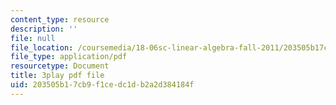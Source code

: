 ```yaml
---
content_type: resource
description: ''
file: null
file_location: /coursemedia/18-06sc-linear-algebra-fall-2011/203505b17cb9f1cedc1db2a2d384184f_0oBJN8F616U.pdf
file_type: application/pdf
resourcetype: Document
title: 3play pdf file
uid: 203505b1-7cb9-f1ce-dc1d-b2a2d384184f
---
```

